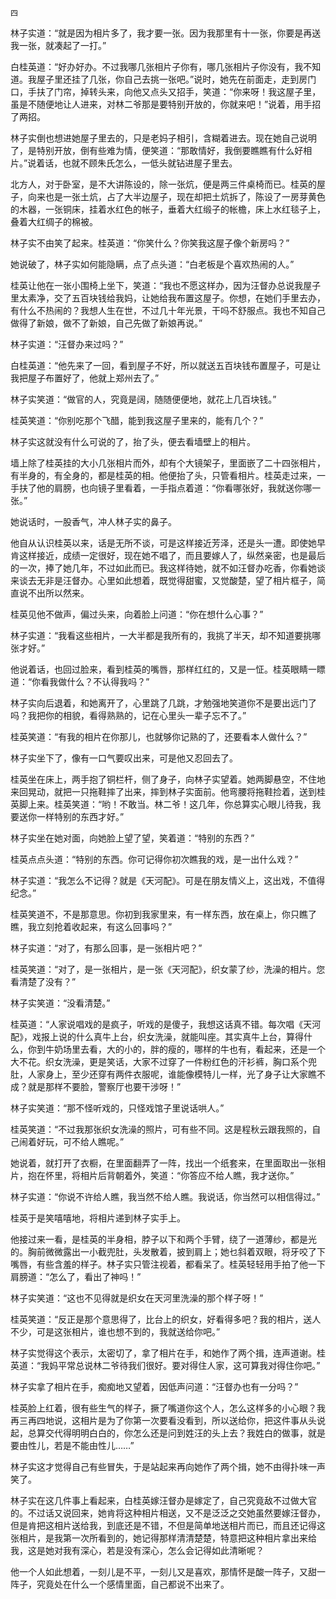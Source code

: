     四 

   林子实道：“就是因为相片多了，我才要一张。因为我那里有十一张，你要是再送我一张，就凑起了一打。”

   白桂英道：“好办好办。不过我哪几张相片子你有，哪几张相片子你没有，我不知道。我屋子里还挂了几张，你自己去挑一张吧。”说时，她先在前面走，走到房门口，手扶了门帘，掉转头来，向他又点头又招手，笑道：“你来呀！我这屋子里，虽是不随便地让人进来，对林二爷那是要特别开放的，你就来吧！”说着，用手招了两招。

   林子实倒也想进她屋子里去的，只是老妈子相引，含糊着进去。现在她自己说明了，是特别开放，倒有些难为情，便笑道：“那敢情好，我倒要瞧瞧有什么好相片。”说着话，也就不顾朱氏怎么，一低头就钻进屋子里去。

   北方人，对于卧室，是不大讲陈设的，除一张炕，便是两三件桌椅而已。桂英的屋子，向来也是一张土炕，占了大半边屋子，现在却把土炕拆了，陈设了一房芽黄色的木器，一张铜床，挂着水红色的帐子，垂着大红缎子的帐檐，床上水红毯子上，叠着大红绸子的棉被。

   林子实不由笑了起来。桂英道：“你笑什么？你笑我这屋子像个新房吗？”

   她说破了，林子实如何能隐瞒，点了点头道：“白老板是个喜欢热闹的人。”

   桂英让他在一张小围椅上坐下，笑道：“我也不愿这样办，因为汪督办总说我屋子里太素净，交了五百块钱给我妈，让她给我布置这屋子。你想，在她们手里去办，有什么不热闹的？我想人生在世，不过几十年光景，干吗不舒服点。我也不知自己做得了新娘，做不了新娘，自己先做了新娘再说。”

   林子实道：“汪督办来过吗？”

   白桂英道：“他先来了一回，看到屋子不好，所以就送五百块钱布置屋子，可是让我把屋子布置好了，他就上郑州去了。”

   林子实笑道：“做官的人，究竟是阔，随随便便地，就花上几百块钱。”

   桂英笑道：“你别吃那个飞醋，能到我这屋子里来的，能有几个？”

   林子实这就没有什么可说的了，抬了头，便去看墙壁上的相片。

   墙上除了桂英挂的大小几张相片而外，却有个大镜架子，里面嵌了二十四张相片，有半身的，有全身的，都是桂英的相。他便抬了头，只管看相片。桂英走过来，一手扶了他的肩膀，也向镜子里看着，一手指点着道：“你看哪张好，我就送你哪一张。”

   她说话时，一股香气，冲人林子实的鼻子。

   他自从认识桂英以来，话是无所不谈，可是这样接近芳泽，还是头一遭。即使她早肯这样接近，成绩一定很好，现在她不唱了，而且要嫁人了，纵然亲密，也是最后的一次，捧了她几年，不过如此而已。我这样待她，就不如汪督办吃香，你看她谈来谈去无非是汪督办。心里如此想着，既觉得甜蜜，又觉酸楚，望了相片框子，简直说不出所以然来。

   桂英见他不做声，偏过头来，向着脸上问道：“你在想什么心事？”

   林子实道：“我看这些相片，一大半都是我所有的，我挑了半天，却不知道要挑哪张才好。”

   他说着话，也回过脸来，看到桂英的嘴唇，那样红红的，又是一怔。桂英眼睛一瞟道：“你看我做什么？不认得我吗？”

   林子实向后退着，和她离开了，心里跳了几跳，才勉强地笑道你不是要出远门了吗？我把你的相貌，看得熟熟的，记在心里头一辈子忘不了。”

   桂英笑道：“有我的相片在你那儿，也就够你记熟的了，还要看本人做什么？”

   林子实坐下了，像有一口气要叹出来，可是他又忍回去了。

   桂英坐在床上，两手抱了铜栏杆，侧了身子，向林子实望着。她两脚悬空，不住地来回晃动，就把一只拖鞋摔了出来，摔到林子实面前。他弯腰将拖鞋捡着，送到桂英脚上来。桂英笑道：“哟！不敢当。林二爷！这几年，你总算实心眼儿待我，我要送你一样特别的东西才好。”

   林子实坐在她对面，向她脸上望了望，笑着道：“特别的东西？”

   桂英点点头道：“特别的东西。你可记得你初次瞧我的戏，是一出什么戏？”

   林子实道：“我怎么不记得？就是《天河配》。可是在朋友情义上，这出戏，不值得纪念。”

   桂英笑道不，不是那意思。你初到我家里来，有一样东西，放在桌上，你只瞧了瞧，我立刻抢着收起来，有这么回事吗？”

   林子实道：“对了，有那么回事，是一张相片吧？”

   桂英笑道：“对了，是一张相片，是一张《天河配》，织女蒙了纱，洗澡的相片。您看清楚了没有？”

   林子实笑道：“没看清楚。”

   桂英道：“人家说唱戏的是疯子，听戏的是傻子，我想这话真不错。每次唱《天河配》，戏报上说的什么真牛上台，织女洗澡，就能叫座。其实真牛上台，算得什么，你到牛奶场里去看，大的小的，胖的瘦的，哪样的牛也有，看起来，还是一个大不花。织女洗澡，更是笑话，大家不过穿了一件粉红色的汗衫裤，胸口系个兜肚，人家身上，至少还穿有两件衣服呢，谁能像模特儿一样，光了身子让大家瞧不成？就是那样不要脸，警察厅也要干涉呀！”

   林子实笑道：“那不怪听戏的，只怪戏馆子里说话哄人。”

   桂英笑道：“不过我那张织女洗澡的照片，可有些不同。这是程秋云跟我照的，自己闹着好玩，可不给人瞧呢。”

   她说着，就打开了衣橱，在里面翻弄了一阵，找出一个纸套来，在里面取出一张相片，抱在怀里，将相片后背朝着外，笑道：“你答应不给人瞧，我才送你。”

   林子实道：“你说不许给人瞧，我当然不给人瞧。我说话，你当然可以相信得过。”

   桂英于是笑嘻嘻地，将相片递到林子实手上。

   他接过来一看，是桂英的半身相，脖子以下和两个手臂，绕了一道薄纱，都是光的。胸前微微露出一小截兜肚，头发散着，披到肩上；她乜斜着双眼，将牙咬了下嘴唇，有些含羞的样子。林子实只管注视着，都看呆了。桂英轻轻用手拍了他一下肩膀道：“怎么了，看出了神吗！”

   林子实笑道：“这也不见得就是织女在天河里洗澡的那个样子呀！”

   桂英笑道：“反正是那个意思得了，比台上的织女，好看得多吧？我的相片，送人不少，可是这张相片，谁也想不到的，我就送给你吧。”

   林子实觉得这个表示，太密切了，拿了相片在手，和她作了两个揖，连声道谢。桂英道：“我妈平常总说林二爷待我们很好。要对得住人家，这可算我对得住你吧。”

   林子实拿了相片在手，痴痴地又望着，因低声问道：“汪督办也有一分吗？”

   桂英脸上红着，很有些生气的样子，撅了嘴道你这个人，怎么这样多的小心眼？我再三再四地说，这相片是为了你第一次要看没看到，所以送给你，把这件事从头说起，总算交代得明明白白的，你怎么还是问到姓汪的头上去？我姓白的做事，就是要由性儿，若是不能由性儿……”

   林子实这才觉得自己有些冒失，于是站起来再向她作了两个揖，她不由得扑味一声笑了。

   林子实在这几件事上看起来，白桂英嫁汪督办是嫁定了，自己究竟敌不过做大官的。不过话又说回来，她肯将这种相片相送，又不是泛泛之交她虽然要嫁汪督办，但是肯把这相片送给我，到底还是不错，不但是简单地送相片而已，而且还记得这张相片，是我第一次所看到的，她记得那样清清楚楚，特意把这种相片拿出来给我，这是她对我有深心，若是没有深心，怎么会记得如此清晰呢？

   他一个人如此想着，一刻儿是不平，一刻儿又是喜欢，那情怀是酸一阵子，又甜一阵子，究竟处在什么一个感情里面，自己都说不出来了。

